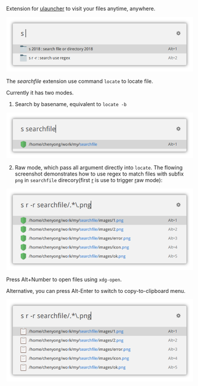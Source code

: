 Extension for [ulauncher](https://ulauncher.io/) to visit your files anytime, anywhere.

![help](images/0.png)

The *searchfile* extension use command `locate` to locate file.

Currently it has two modes.

1. Search by basename, equivalent to `locate -b`

![basename search](images/1.png)

2. Raw mode, which pass all argument directly into `locate`. The flowing screenshot demonstrates how to use regex to match files with subfix `png` in `searchfile` direcory(first <u>r</u> is use to trigger <u>r</u>aw mode):

![regex search](images/2.png)

Press Alt+Number to open files using `xdg-open`.

Alternative, you can press Alt-Enter to switch to copy-to-clipboard menu.

![copy-to-clipboard menu](images/3.png)